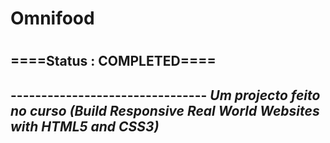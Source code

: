 <h1>Omnifood<h1>
<h2>====Status : COMPLETED====<h2>
  --------------------------------
<i>Um projecto feito no curso (Build Responsive Real World Websites with HTML5 and CSS3)<i>
